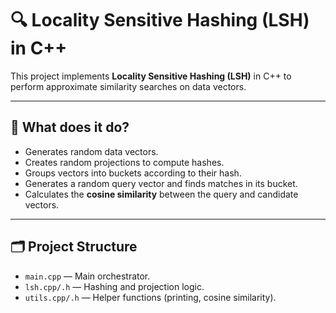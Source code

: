 # 🔍 Locality Sensitive Hashing (LSH) in C++

This project implements **Locality Sensitive Hashing (LSH)** in C++ to perform approximate similarity searches on data vectors.

---

## 📌 What does it do?

- Generates random data vectors.  
- Creates random projections to compute hashes.  
- Groups vectors into buckets according to their hash.  
- Generates a random query vector and finds matches in its bucket.  
- Calculates the **cosine similarity** between the query and candidate vectors.  

---

## 🗂️ Project Structure

- `main.cpp` — Main orchestrator.  
- `lsh.cpp/.h` — Hashing and projection logic.  
- `utils.cpp/.h` — Helper functions (printing, cosine similarity).  
